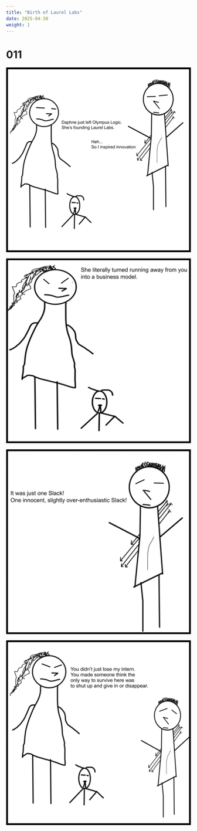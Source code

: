 ```yaml
---
title: "Birth of Laurel Labs"
date: 2025-04-30
weight: 1
---
```


# 011


<img class = 'comic' src='/assets/cartoon/011/011-01.jpg'>

<img class = 'comic' src='/assets/cartoon/011/011-02.jpg'>  <br />

<img class = 'comic' src='/assets/cartoon/011/011-03.jpg'> <br />

<img class = 'comic' src='/assets/cartoon/011/011-04.jpg'>

